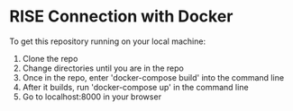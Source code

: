 # RISE Connection with Docker

To get this repository running on your local machine:

1. Clone the repo
2. Change directories until you are in the repo
3. Once in the repo, enter 'docker-compose build' into the command line
4. After it builds, run 'docker-compose up' in the command line
5. Go to localhost:8000 in your browser
